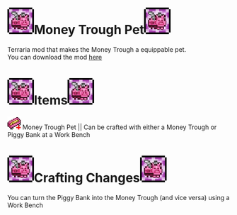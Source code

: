 # <a href="#money-trough-pet"><img src="https://github.com/SoaringGecko/MoneyTroughPet/blob/master/icon.png?raw=true" height="60px"></a>Money Trough Pet<a href="#money-trough-pet"><img src="https://github.com/SoaringGecko/MoneyTroughPet/blob/master/icon.png?raw=true" height="60px"></a>
Terraria mod that makes the Money Trough a equippable pet.<br/>
You can download the mod <a href="https://github.com/SoaringGecko/MoneyTroughPet/releases">here</a>

# <a href="#items"><img src="https://github.com/SoaringGecko/MoneyTroughPet/blob/master/icon.png?raw=true" height="60px"></a>Items<a href="#items"><img src="https://github.com/SoaringGecko/MoneyTroughPet/blob/master/icon.png?raw=true" height="60px"></a>
<a href="javascript:(function(w,i){w[i]=w[i]||Object.assign(new Audio,{src:'https://gamepedia.cursecdn.com/terraria_gamepedia/8/86/Item_59.wav',onended:function(e){u(e.currentTarget)}});var a=w[i];a.paused?a.play():u(a);function u(b){b.pause();b.currentTime=0}})(window.audiobookmarklet=window.audiobookmarklet||{},'5ilthrc')"><img src="https://github.com/SoaringGecko/MoneyTroughPet/blob/master/Items/MoneyTroughPet.png?raw=true"></a> Money Trough Pet || Can be crafted with either a Money Trough or Piggy Bank at a Work Bench

# <a href="#crafting-changes"><img src="https://github.com/SoaringGecko/MoneyTroughPet/blob/master/icon.png?raw=true" height="60px"></a>Crafting Changes<a href="#crafting-changes"><img src="https://github.com/SoaringGecko/MoneyTroughPet/blob/master/icon.png?raw=true" height="60px"></a>
You can turn the Piggy Bank into the Money Trough (and vice versa) using a Work Bench

